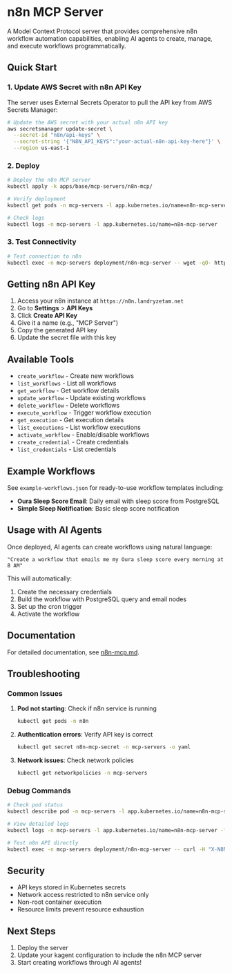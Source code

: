 # n8n MCP Server

A Model Context Protocol server that provides comprehensive n8n workflow automation capabilities, enabling AI agents to create, manage, and execute workflows programmatically.

## Quick Start

### 1. Update AWS Secret with n8n API Key
The server uses External Secrets Operator to pull the API key from AWS Secrets Manager:

```bash
# Update the AWS secret with your actual n8n API key
aws secretsmanager update-secret \
  --secret-id "n8n/api-keys" \
  --secret-string '{"N8N_API_KEYS":"your-actual-n8n-api-key-here"}' \
  --region us-east-1
```

### 2. Deploy
```bash
# Deploy the n8n MCP server
kubectl apply -k apps/base/mcp-servers/n8n-mcp/

# Verify deployment
kubectl get pods -n mcp-servers -l app.kubernetes.io/name=n8n-mcp-server

# Check logs
kubectl logs -n mcp-servers -l app.kubernetes.io/name=n8n-mcp-server
```

### 3. Test Connectivity
```bash
# Test connection to n8n
kubectl exec -n mcp-servers deployment/n8n-mcp-server -- wget -qO- http://n8n.n8n.svc.cluster.local:5678/healthz
```

## Getting n8n API Key

1. Access your n8n instance at `https://n8n.landryzetam.net`
2. Go to **Settings** > **API Keys**
3. Click **Create API Key**
4. Give it a name (e.g., "MCP Server")
5. Copy the generated API key
6. Update the secret file with this key

## Available Tools

- `create_workflow` - Create new workflows
- `list_workflows` - List all workflows
- `get_workflow` - Get workflow details
- `update_workflow` - Update existing workflows
- `delete_workflow` - Delete workflows
- `execute_workflow` - Trigger workflow execution
- `get_execution` - Get execution details
- `list_executions` - List workflow executions
- `activate_workflow` - Enable/disable workflows
- `create_credential` - Create credentials
- `list_credentials` - List credentials

## Example Workflows

See `example-workflows.json` for ready-to-use workflow templates including:

- **Oura Sleep Score Email**: Daily email with sleep score from PostgreSQL
- **Simple Sleep Notification**: Basic sleep score notification

## Usage with AI Agents

Once deployed, AI agents can create workflows using natural language:

```
"Create a workflow that emails me my Oura sleep score every morning at 8 AM"
```

This will automatically:
1. Create the necessary credentials
2. Build the workflow with PostgreSQL query and email nodes
3. Set up the cron trigger
4. Activate the workflow

## Documentation

For detailed documentation, see [n8n-mcp.md](../docs/n8n-mcp.md).

## Troubleshooting

### Common Issues

1. **Pod not starting**: Check if n8n service is running
   ```bash
   kubectl get pods -n n8n
   ```

2. **Authentication errors**: Verify API key is correct
   ```bash
   kubectl get secret n8n-mcp-secret -n mcp-servers -o yaml
   ```

3. **Network issues**: Check network policies
   ```bash
   kubectl get networkpolicies -n mcp-servers
   ```

### Debug Commands

```bash
# Check pod status
kubectl describe pod -n mcp-servers -l app.kubernetes.io/name=n8n-mcp-server

# View detailed logs
kubectl logs -n mcp-servers -l app.kubernetes.io/name=n8n-mcp-server -f

# Test n8n API directly
kubectl exec -n mcp-servers deployment/n8n-mcp-server -- curl -H "X-N8N-API-KEY: $N8N_API_KEY" $N8N_URL/api/v1/workflows
```

## Security

- API keys stored in Kubernetes secrets
- Network access restricted to n8n service only
- Non-root container execution
- Resource limits prevent resource exhaustion

## Next Steps

1. Deploy the server
2. Update your kagent configuration to include the n8n MCP server
3. Start creating workflows through AI agents!
